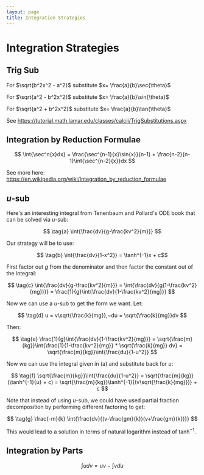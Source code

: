 ```yaml
---
layout: page
title: Integration Strategies
---
```


# Integration Strategies

## Trig Sub

For $\sqrt{b^2x^2 - a^2}$ substitute $x= \frac{a}{b}\sec{\theta}$

For $\sqrt{a^2 - b^2x^2}$ substitute $x= \frac{a}{b}\sin{\theta}$

For $\sqrt{a^2 + b^2x^2}$ substitute $x= \frac{a}{b}\tan{\theta}$

See https://tutorial.math.lamar.edu/classes/calcii/TrigSubstitutions.aspx

## Integration by Reduction Formulae

$$ \int{\sec^n{x}dx} = \frac{\sec^{n-1}{x}\sin{x}}{n-1} + \frac{n-2}{n-1}\int{\sec^{n-2}{x}}dx $$

See more here: https://en.wikipedia.org/wiki/Integration_by_reduction_formulae

## $u$-sub

Here's an interesting integral from Tenenbaum and Pollard's ODE book that can be solved via $u$-sub:

$$ \tag{a} \int{\frac{dv}{g-\frac{kv^2}{m}}} $$

Our strategy will be to use:

$$ \tag{b} \int{\frac{dv}{1-x^2}} = \tanh^{-1}x + c$$

First factor out $g$ from the denominator and then factor the constant out of the integral:

$$ \tag{c} \int{\frac{dv}{g-\frac{kv^2}{m}}} = \int{\frac{dv}{g(1-\frac{kv^2}{mg})}} = \frac{1}{g}\int{\frac{dv}{1-\frac{kv^2}{mg}}} $$

Now we can use a $u$-sub to get the form we want. Let:

$$ \tag{d} u = v\sqrt{\frac{k}{mg}},~du = \sqrt{\frac{k}{mg}}dv $$

Then:

$$ \tag{e} \frac{1}{g}\int{\frac{dv}{1-\frac{kv^2}{mg}}} = \sqrt{\frac{m}{kg}}\int{\frac{1}{1-\frac{kv^2}{mg}} * \sqrt{\frac{k}{mg}} dv} = \sqrt{\frac{m}{kg}}\int{\frac{du}{1-u^2}} $$

Now we can use the integral given in (a) and substitute back for $u$:

$$ \tag{f} \sqrt{\frac{m}{kg}}\int{\frac{du}{1-u^2}} = \sqrt{\frac{m}{kg}}(\tanh^{-1}{u} + c) = \sqrt{\frac{m}{kg}}\tanh^{-1}{(v\sqrt{\frac{k}{mg}})} + c $$

Note that instead of using $u$-sub, we could have used partial fraction decomposition by performing different factoring to get:

$$ \tag{g} \frac{-m}{k} \int{\frac{dv}{(v-\frac{gm}{k})(v+\frac{gm}{k})}} $$

This would lead to a solution in terms of natural logarithm instead of $\tanh^{-1}$. 

## Integration by Parts

$$ \int{udv} = uv - \int{vdu} $$
